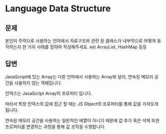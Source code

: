 # Language Data Structure

## 문제

본인이 주력으로 사용하는 언어에서 자료구조와 관련 된 클래스가 내부적으로 어떻게 동작하는지 한 가지 사례를 정하여 작성해주세요. ex) ArrayList, HashMap 등등

## 답변

JavaScript에 있는 Array는 다른 언어에서 사용하는 Array와 달리, 연속된 메모리 공간을 사용하지 않는 객체입니다.

인덱스는 JavaScript Array의 프로퍼티 입니다.

따라서 특정 인덱스의 값에 접근 할 때는 JS Object의 프로퍼티를 통해 값을 가져오게 됩니다.

연속된 메모리 공간을 사용하는 일반적인 배열이 아니기 때문에 값 추가 혹은 삭제 또한 프로퍼티를 변경하는 과정을 통해 값 조작을 수행합니다.
